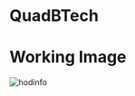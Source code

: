 # QuadBTech


# Working Image
![hodinfo](https://github.com/Aryan283/QuadBTech/assets/75750962/73d6e3e6-e390-4c9b-b018-0ff47ba63b71)
